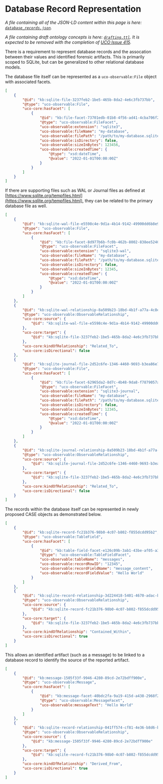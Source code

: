 <!--
GENERATED FILE  README.md is generated from source files.  Edits to it will be overwritten by automated processes.:

If you need to edit its content, edit src/README.md.in, and then re-run `make` to re-build the file.
-->


# Database Record Representation

*A file containing all of the JSON-LD content within this page is here: [`database_records.json`](database_records.json).*

*A file containing draft ontology concepts is here: [`drafting.ttl`](drafting.ttl).  It is expected to be removed with the completion of [UCO Issue 415](https://github.com/ucoProject/UCO/issues/415).*

There is a requirement to represent database records and the assocation between their values and identified forensic artifacts. This is primarily scoped to SQLite, but can be generalized to other relational database models.

The database file itself can be represented as a `uco-observable:File` object with associated facets.

```json
[
    {
        "@id": "kb:sqlite-file-3237feb2-1be5-465b-8da2-4e6c3fb737bb",
        "@type": "uco-observable:File",
        "uco-core:hasFacet": [
            {
                "@id": "kb:file-facet-73701edb-01b8-4f56-ad41-4cba706f2d3a",
                "@type": "uco-observable:FileFacet",
                "uco-observable:extension": "sqlite3",
                "uco-observable:fileName": "my-database",
                "uco-observable:filePath": "/path/to/my-database.sqlite3",
                "uco-observable:isDirectory": false,
                "uco-observable:sizeInBytes": 123456,
                "uco-observable:createdTime": {
                    "@type": "xsd:dateTime",
                    "@value": "2022-01-01T00:00:00Z"
                }
            }
        ]
    }
]

```


If there are supporting files such as WAL or Journal files as defined at [https://www.sqlite.org/tempfiles.html](https://www.sqlite.org/tempfiles.html), they can be related to the primary database file as well.

```json
[
    {
        "@id": "kb:sqlite-wal-file-e5598c4e-9d1a-4b14-9142-49900dd6b8e9",
        "@type": "uco-observable:File",
        "uco-core:hasFacet": [
            {
                "@id": "kb:file-facet-8d977b6b-fc0b-462b-8002-838ee5240fbb",
                "@type": "uco-observable:FileFacet",
                "uco-observable:extension": "sqlite3-wal",
                "uco-observable:fileName": "my-database",
                "uco-observable:filePath": "/path/to/my-database.sqlite3-wal",
                "uco-observable:isDirectory": false,
                "uco-observable:sizeInBytes": 12345,
                "uco-observable:createdTime": {
                    "@type": "xsd:dateTime",
                    "@value": "2022-01-01T00:00:00Z"
                }
            }
        ]
    },
    {
        "@id": "kb:sqlite-wal-relationship-8a509b23-18bd-4b1f-a77a-4c8ee86b57b3",
        "@type": "uco-observable:ObservableRelationship",
        "uco-core:source": {
            "@id": "kb:sqlite-wal-file-e5598c4e-9d1a-4b14-9142-49900dd6b8e9"
        },
        "uco-core:target": {
            "@id": "kb:sqlite-file-3237feb2-1be5-465b-8da2-4e6c3fb737bb"
        },
        "uco-core:kindOfRelationship": "Related_To",
        "uco-core:isDirectional": false
    },
    {
        "@id": "kb:sqlite-journal-file-2d52c6fe-1346-4460-9693-b3ea86e721a5",
        "@type": "uco-observable:File",
        "uco-core:hasFacet": [
            {
                "@id": "kb:file-facet-62965da2-8d7c-4b48-9da8-f7879057addd",
                "@type": "uco-observable:FileFacet",
                "uco-observable:extension": "sqlite3-journal",
                "uco-observable:fileName": "my-database",
                "uco-observable:filePath": "/path/to/my-database.sqlite3-journal",
                "uco-observable:isDirectory": false,
                "uco-observable:sizeInBytes": 12345,
                "uco-observable:createdTime": {
                    "@type": "xsd:dateTime",
                    "@value": "2022-01-01T00:00:00Z"
                }
            }
        ]
    },
    {
        "@id": "kb:sqlite-journal-relationship-8a509b23-18bd-4b1f-a77a-4c8ee86b57b3",
        "@type": "uco-observable:ObservableRelationship",
        "uco-core:source": {
            "@id": "kb:sqlite-journal-file-2d52c6fe-1346-4460-9693-b3ea86e721a5"
        },
        "uco-core:target": {
            "@id": "kb:sqlite-file-3237feb2-1be5-465b-8da2-4e6c3fb737bb"
        },
        "uco-core:kindOfRelationship": "Related_To",
        "uco-core:isDirectional": false
    }
]

```


The records within the database itself can be represented in newly proposed CASE objects as demonstrated below.

```json
[
    {
        "@id": "kb:sqlite-record-fc21b376-98b0-4c07-b802-f855dcdd95b2",
        "@type": "uco-observable:TableField",
        "uco-core:hasFacet": [
            {
                "@id": "kb:table-field-facet-e126c09b-3ab1-43be-af05-a33ff9792b0b",
                "@type": "uco-observable:TableFieldFacet",
                "uco-observable:tableName": "messages",
                "uco-observable:recordRowID": "12345",
                "uco-observable:recordFieldName": "message_content",
                "uco-observable:recordFieldValue": "Hello World"
            }
        ]
    },
    {
        "@id": "kb:sqlite-record-relationship-3d224418-5401-4670-adac-bd82a3a8f23b",
        "@type": "uco-observable:ObservableRelationship",
        "uco-core:source": {
            "@id": "kb:sqlite-record-fc21b376-98b0-4c07-b802-f855dcdd95b2"
        },
        "uco-core:target": {
            "@id": "kb:sqlite-file-3237feb2-1be5-465b-8da2-4e6c3fb737bb"
        },
        "uco-core:kindOfRelationship": "Contained_Within",
        "uco-core:isDirectional": true
    }
]

```


This allows an identified artifact (such as a message) to be linked to a database record to identify the source of the reported artifact.

```json
[
    {
        "@id": "kb:message-1505f33f-9946-4280-89cd-2e72bdff900e",
        "@type": "uco-observable:Message",
        "uco-core:hasFacet": [
            {
                "@id": "kb:message-facet-40bdc2fa-9a19-415d-a438-2968f2fb4f6e",
                "@type": "uco-observable:MessageFacet",
                "uco-observable:messageText": "Hello World"
            }
        ]
    },
    {
        "@id": "kb:sqlite-record-relationship-041ff574-cf81-4e36-b8d6-b120c3802699",
        "@type": "uco-observable:ObservableRelationship",
        "uco-core:source": {
            "@id": "kb:message-1505f33f-9946-4280-89cd-2e72bdff900e"
        },
        "uco-core:target": {
            "@id": "kb:sqlite-record-fc21b376-98b0-4c07-b802-f855dcdd95b2"
        },
        "uco-core:kindOfRelationship": "Derived_From",
        "uco-core:isDirectional": true
    }
]

```
